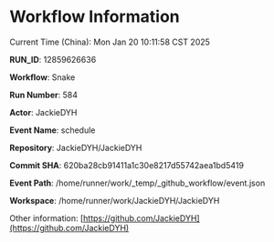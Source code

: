 # Workflow Information

Current Time (China): Mon Jan 20 10:11:58 CST 2025  

**RUN_ID**: 12859626636  

**Workflow**: Snake  

**Run Number**: 584  

**Actor**: JackieDYH  

**Event Name**: schedule  

**Repository**: JackieDYH/JackieDYH  

**Commit SHA**: 620ba28cb91411a1c30e8217d55742aea1bd5419  

**Event Path**: /home/runner/work/_temp/_github_workflow/event.json  

**Workspace**: /home/runner/work/JackieDYH/JackieDYH  

Other information: [https://github.com/JackieDYH](https://github.com/JackieDYH)
